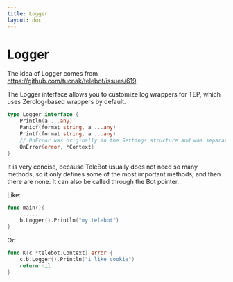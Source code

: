 ```yaml
---
title: Logger
layout: doc
---
```


# Logger

The idea of Logger comes from https://github.com/tucnak/telebot/issues/619.

The Logger interface allows you to customize log wrappers for TEP, which uses Zerolog-based wrappers by default.

```go
type Logger interface {
	Println(a ...any)
	Panicf(format string, a ...any)
	Printf(format string, a ...any)
    // OnError was originally in the Settings structure and was separated into Logger in v2.
	OnError(error, *Context)
}
```

It is very concise, because TeleBot usually does not need so many methods, so it only defines some of the most important methods, and then there are none. It can also be called through the Bot pointer.

Like: 
```go
func main(){
    .......
    b.Logger().Println("my telebot")
}
```

Or:
```go
func K(c *telebot.Context) error {
    c.b.Logger().Println("i like cookie")
    return nil
}
```

